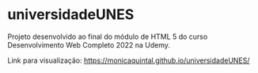 # universidadeUNES
Projeto desenvolvido ao final do módulo de HTML 5 do curso Desenvolvimento Web Completo 2022 na Udemy.

Link para visualização: https://monicaquintal.github.io/universidadeUNES/
